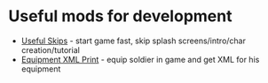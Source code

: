 # Useful mods for development


- [Useful Skips](https://www.nexusmods.com/mountandblade2bannerlord/mods/4896) - start game fast, skip splash screens/intro/char creation/tutorial
- [Equipment XML Print](https://www.nexusmods.com/mountandblade2bannerlord/mods/2786) - equip soldier in game and get XML for his equipment

